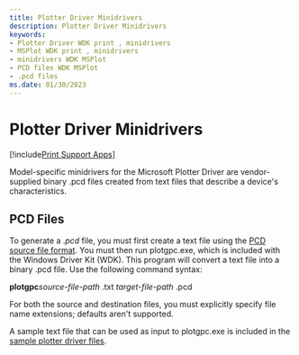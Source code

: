 ```yaml
---
title: Plotter Driver Minidrivers
description: Plotter Driver Minidrivers
keywords:
- Plotter Driver WDK print , minidrivers
- MSPlot WDK print , minidrivers
- minidrivers WDK MSPlot
- PCD files WDK MSPlot
- .pcd files
ms.date: 01/30/2023
---
```


# Plotter Driver Minidrivers

[!include[Print Support Apps](../includes/print-support-apps.md)]

Model-specific minidrivers for the Microsoft Plotter Driver are vendor-supplied binary .pcd files created from text files that describe a device's characteristics.

## PCD Files

To generate a .*pcd* file, you must first create a text file using the [PCD source file format](pcd-source-file-format.md). You must then run plotgpc.exe, which is included with the Windows Driver Kit (WDK). This program will convert a text file into a binary .pcd file. Use the following command syntax:

**plotgpc***source-file-path* .txt *target-file-path* .pcd

For both the source and destination files, you must explicitly specify file name extensions; defaults aren't supported.

A sample text file that can be used as input to plotgpc.exe is included in the [sample plotter driver files](sample-plotter-driver-files.md).

